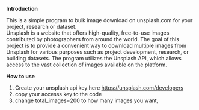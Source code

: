 <b> Introduction </b>

This is a simple program to bulk image download on unsplash.com for your project, research or dataset.  
Unsplash is a website that offers high-quality, free-to-use images contributed by photographers from around the world. 
The goal of this project is to provide a convenient way to download multiple images from Unsplash for various purposes such as project development, research, or building datasets.
The program utilizes the Unsplash API, which allows access to the vast collection of images available on the platform. 

<b> How to use </b>
1. Create your unsplash api key here https://unsplash.com/developers
2. copy your accesss key to the code
3. change total_images=200 to how many images you want, 
